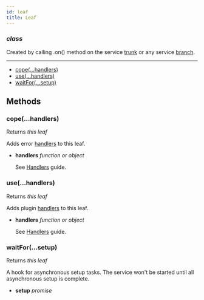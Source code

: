 ```yaml
---
id: leaf
title: Leaf
---
```


### *class*


Created by calling .on() method on the service [trunk](trunk.html) or any service [branch](branch.html).



--------------------------------------------------

  - [cope(...handlers)](#copehandlers)
  - [use(...handlers)](#usehandlers)
  - [waitFor(...setup)](#waitforsetup)


Methods
-------

### cope(...handlers)

Returns *this leaf*

Adds error [handlers](handlers.html) to this leaf.

  - **handlers** *function or object* 

    See [Handlers](handlers.html) guide.


### use(...handlers)

Returns *this leaf*

Adds plugin [handlers](handlers.html) to this leaf.

  - **handlers** *function or object* 

    See [Handlers](handlers.html) guide.


### waitFor(...setup)

Returns *this leaf*

A hook for asynchronous setup tasks. The service won't be started until all
asynchronous setup is complete.


  - **setup** *promise* 


